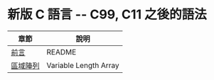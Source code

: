 # 新版 C 語言 -- C99, C11 之後的語法

章節        | 說明
-------------|---------
[前言](./新版/README) | README
[區域陣列](./新版/varLenArray) | Variable Length Array
